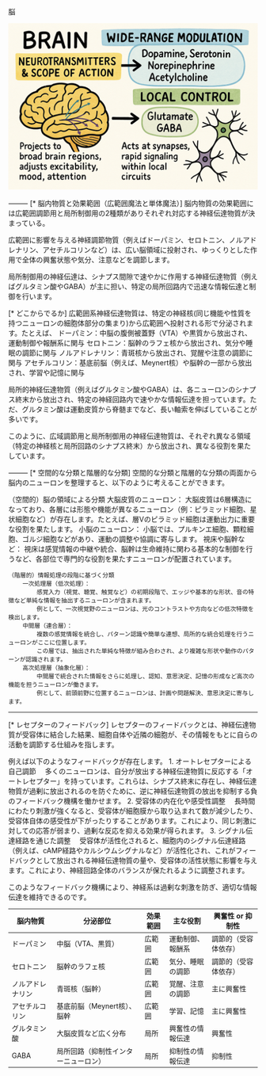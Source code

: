 脳

![brain1](../imgs/brain1.png)



⸻
[* 脳内物質と効果範囲（広範囲魔法と単体魔法）]
脳内物質の効果範囲には広範囲調節用と局所制御用の2種類がありそれぞれ対応する神経伝達物質が決まっている。

 広範囲に影響を与える神経調節物質（例えばドーパミン、セロトニン、ノルアドレナリン、アセチルコリンなど）は、広い脳領域に投射され、ゆっくりとした作用で全体の興奮状態や気分、注意などを調節します。

 局所制御用の神経伝達は、シナプス間隙で速やかに作用する神経伝達物質（例えばグルタミン酸やGABA）が主に担い、特定の局所回路内で迅速な情報伝達と制御を行います。

[* どこからでるか]
広範囲系神経伝達物質は、特定の神経核(同じ機能や性質を持つニューロンの細胞体部分の集まり)から広範囲へ投射される形で分泌されます。たとえば、
 	ドーパミン：中脳の腹側被蓋野（VTA）や黒質から放出され、運動制御や報酬系に関与
 	セロトニン：脳幹のラフェ核から放出され、気分や睡眠の調節に関与
 	ノルアドレナリン：青斑核から放出され、覚醒や注意の調節に関与
 	アセチルコリン：基底前脳（例えば、Meynert核）や脳幹の一部から放出され、学習や記憶に関与

局所的神経伝達物質（例えばグルタミン酸やGABA）は、各ニューロンのシナプス終末から放出され、特定の神経回路内で速やかな情報伝達を担っています。ただ、グルタミン酸は運動皮質から脊髄までなど、長い軸索を伸ばしていることが多いです。

このように、広域調節用と局所制御用の神経伝達物質は、それぞれ異なる領域（特定の神経核と局所回路のシナプス終末）から放出され、異なる役割を果たしています。

⸻
[* 空間的な分類と階層的な分類]
空間的な分類と階層的な分類の両面から脳内のニューロンを整理すると、以下のように考えることができます。

 （空間的）脳の領域による分類
 	大脳皮質のニューロン：
   大脳皮質は6層構造になっており、各層には形態や機能が異なるニューロン（例：ピラミッド細胞、星状細胞など）が存在します。たとえば、層Vのピラミッド細胞は運動出力に重要な役割を果たします。
 	小脳のニューロン：
 	 小脳では、プルキンエ細胞、顆粒細胞、ゴルジ細胞などがあり、運動の調整や協調に寄与します。
 	視床や脳幹など：
 	 視床は感覚情報の中継や統合、脳幹は生命維持に関わる基本的な制御を行うなど、各部位で専門的な役割を果たすニューロンが配置されています。

	（階層的）情報処理の段階に基づく分類
		一次処理層（低次処理）：
			感覚入力（視覚、聴覚、触覚など）の初期段階で、エッジや基本的な形状、音の特徴など単純な情報を抽出するニューロンが含まれます。
			例として、一次視覚野のニューロンは、光のコントラストや方向などの低次特徴を検出します。
		中間層（連合層）：
			複数の感覚情報を統合し、パターン認識や簡単な連想、局所的な統合処理を行うニューロンがここに位置します。
			この層では、抽出された単純な特徴が組み合わされ、より複雑な形状や動作のパターンが認識されます。
		高次処理層（抽象化層）：
			中間層で統合された情報をさらに処理し、認知、意思決定、記憶の形成など高次の機能を担うニューロンが働きます。
			例として、前頭前野に位置するニューロンは、計画や問題解決、意思決定に寄与します。

-------------
[* レセプターのフィードバック]
レセプターのフィードバックとは、神経伝達物質が受容体に結合した結果、細胞自体や近隣の細胞が、その情報をもとに自らの活動を調節する仕組みを指します。

例えば以下のようなフィードバックが存在します。
	1.	オートレセプターによる自己調節
　多くのニューロンは、自分が放出する神経伝達物質に反応する「オートレセプター」を持っています。これらは、シナプス終末に存在し、神経伝達物質が過剰に放出されるのを防ぐために、逆に神経伝達物質の放出を抑制する負のフィードバック機構を働かせます。
	2.	受容体の内在化や感受性調整
　長時間にわたり刺激が強くなると、受容体が細胞膜から取り込まれて数が減少したり、受容体自体の感受性が下がったりすることがあります。これにより、同じ刺激に対しての応答が弱まり、過剰な反応を抑える効果が得られます。
	3.	シグナル伝達経路を通じた調整
　受容体が活性化されると、細胞内のシグナル伝達経路（例えば、cAMP経路やカルシウムシグナルなど）が活性化され、これがフィードバックとして放出される神経伝達物質の量や、受容体の活性状態に影響を与えます。これにより、神経回路全体のバランスが保たれるように調整されます。

このようなフィードバック機構により、神経系は過剰な刺激を防ぎ、適切な情報伝達を維持できるのです。

| 脳内物質           | 分泌部位                           | 効果範囲           | 主な役割                | 興奮性 or 抑制性       |
|--------------------|------------------------------------|--------------------|-------------------------|------------------------|
| ドーパミン         | 中脳（VTA、黒質）                  | 広範囲             | 運動制御、報酬系         | 調節的（受容体依存）   |
| セロトニン         | 脳幹のラフェ核                     | 広範囲             | 気分、睡眠の調節         | 調節的（受容体依存）   |
| ノルアドレナリン   | 青斑核（脳幹）                     | 広範囲             | 覚醒、注意の調節         | 主に興奮性             |
| アセチルコリン     | 基底前脳（Meynert核）、脳幹        | 広範囲             | 学習、記憶               | 主に興奮性             |
| グルタミン酸       | 大脳皮質など広く分布               | 局所               | 興奮性の情報伝達         | 興奮性                 |
| GABA              | 局所回路（抑制性インターニューロン）| 局所               | 抑制性の情報伝達         | 抑制性                 |